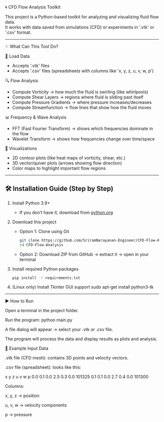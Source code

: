 🌀 CFD Flow Analysis Toolkit

This project is a Python-based toolkit for analyzing and visualizing fluid flow data.  
It works with data saved from simulations (CFD) or experiments in '.vtk' or '.csv' format.  

---

✨ What Can This Tool Do?

  📂 Load Data  
  - Accepts '.vtk' files  
  - Accepts '.csv' files (spreadsheets with columns like 'x, y, z, u, v, w, p')  

  🔍 Flow Analysis  
  - Compute Vorticity → how much the fluid is swirling (like whirlpools)  
  - Compute Shear Layers → regions where fluid is sliding past itself  
  - Compute Pressure Gradients → where pressure increases/decreases  
  - Compute Streamfunction → flow lines that show how the fluid moves  

  📊 Frequency & Wave Analysis  
  - FFT (Fast Fourier Transform) → shows which frequencies dominate in the flow  
  - Wavelet Transform → shows how frequencies change over time/space  

  🎨 Visualizations  
  - 2D contour plots (like heat maps of vorticity, shear, etc.)  
  - 3D vector/quiver plots (arrows showing flow direction)  
  - Color maps to highlight important flow regions  

---

## 🛠️ Installation Guide (Step by Step)

1. Install Python 3.9+  
   - If you don’t have it, download from [python.org](https://www.python.org/downloads/)  

2. Download this project  
   - Option 1: Clone using Git  
     ```bash
     git clone https://github.com/SriramNarayanan-Engineer/CFD-Flow-Analysis.git
     cd CFD-Flow-Analysis
     ```  
   - Option 2: Download ZIP from GitHub → extract it → open in your terminal  

3. Install required Python packages  
   ```bash
   pip install -r requirements.txt

4. (Linux only) Install Tkinter GUI support
    sudo apt-get install python3-tk

---

▶️ How to Run

Open a terminal in the project folder.

Run the program:
python main.py

A file dialog will appear → select your .vtk or .csv file.

The program will process the data and display results as plots and analysis.

📂 Example Input Data

.vtk file (CFD mesh): contains 3D points and velocity vectors.

.csv file (spreadsheet): looks like this:

x	y	z	u	v	w	p
0.0	0.1	0.0	2.5	0.3	0.0	101325
0.1	0.1	0.0	2.7	0.4	0.0	101300

Columns:

x, y, z → position

u, v, w → velocity components

p → pressure
